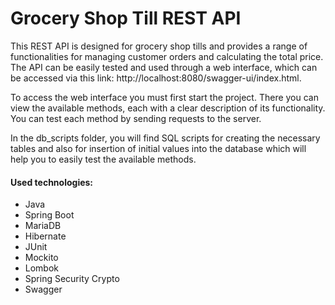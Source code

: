 # Grocery Shop Till REST API

This REST API is designed for grocery shop tills and provides a range of functionalities for managing customer orders and calculating the total price. The API can be easily tested and used through a web interface, which can be accessed via this link: http://localhost:8080/swagger-ui/index.html.

To access the web interface you must first start the project. There you can view the available methods, each with a clear description of its functionality. You can test each method by sending requests to the server.

In the db_scripts folder, you will find SQL scripts for creating the necessary tables and also for insertion of initial values into the database which will help you to easily test the available methods.

#### Used technologies:

- Java
- Spring Boot
- MariaDB
- Hibernate
- JUnit
- Mockito
- Lombok
- Spring Security Crypto
- Swagger
